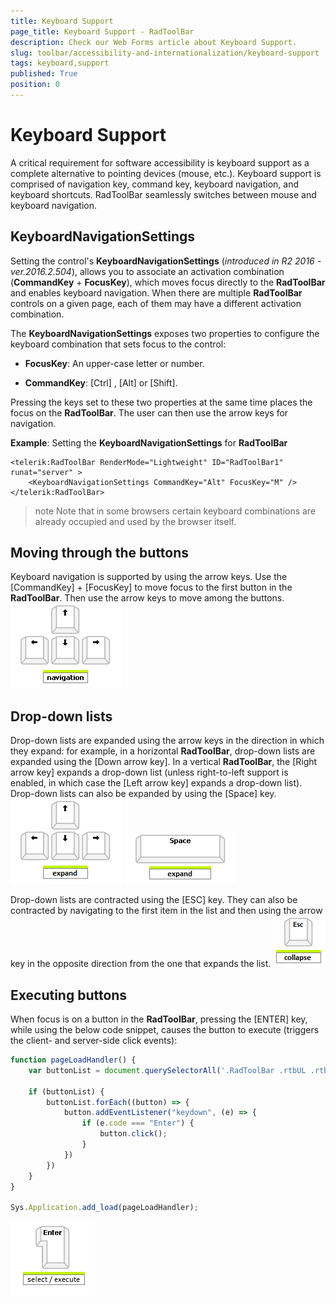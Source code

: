 ```yaml
---
title: Keyboard Support
page_title: Keyboard Support - RadToolBar
description: Check our Web Forms article about Keyboard Support.
slug: toolbar/accessibility-and-internationalization/keyboard-support
tags: keyboard,support
published: True
position: 0
---
```


# Keyboard Support

A critical requirement for software accessibility is keyboard support as a complete alternative to pointing devices (mouse, etc.). Keyboard support is comprised of navigation key, command key, keyboard navigation, and keyboard shortcuts. RadToolBar seamlessly switches between mouse and keyboard navigation.


## KeyboardNavigationSettings

Setting the control's **KeyboardNavigationSettings** (*introduced in R2 2016 - ver.2016.2.504*), allows you to associate an activation combination (**CommandKey** + **FocusKey**), which moves focus directly to the **RadToolBar** and enables keyboard navigation. When there are multiple **RadToolBar** controls on a given page, each of them may have a different activation combination.

The **KeyboardNavigationSettings** exposes two properties to configure the keyboard combination that sets focus to the control:

* **FocusKey**: An upper-case letter or number.

* **CommandKey**: [Ctrl] , [Alt] or [Shift].

Pressing the keys set to these two properties at the same time places the focus on the **RadToolBar**. The user can then use the arrow keys for navigation.

**Example**: Setting the **KeyboardNavigationSettings** for **RadToolBar**

````ASPNET
<telerik:RadToolBar RenderMode="Lightweight" ID="RadToolBar1" runat="server" >
    <KeyboardNavigationSettings CommandKey="Alt" FocusKey="M" />
</telerik:RadToolBar>
````

>note Note that in some browsers certain keyboard combinations are already occupied and used by the browser itself.
>


## Moving through the buttons

Keyboard navigation is supported by using the arrow keys. Use the [CommandKey] + [FocusKey] to move focus to the first button in the **RadToolBar**. Then use the arrow keys to move among the buttons.
![Arrows](images/arrows.png)


## Drop-down lists

Drop-down lists are expanded using the arrow keys in the direction in which they expand: for example, in a horizontal **RadToolBar**, drop-down lists are expanded using the [Down arrow key]. In a vertical **RadToolBar**, the [Right arrow key] expands a drop-down list (unless right-to-left support is enabled, in which case the [Left arrow key] expands a drop-down list). Drop-down lists can also be expanded by using the [Space] key.
![Arrows](images/expand-arrows.png) ![Space](images/space.png)

Drop-down lists are contracted using the [ESC] key. They can also be contracted by navigating to the first item in the list and then using the arrow key in the opposite direction from the one that expands the list.
![Escape](images/esc.png)


## Executing buttons

When focus is on a button in the **RadToolBar**, pressing the [ENTER] key, while using the below code snippet, causes the button to execute (triggers the client- and server-side click events):

````JavaScript
function pageLoadHandler() {
    var buttonList = document.querySelectorAll('.RadToolBar .rtbUL .rtbItem');

    if (buttonList) {
        buttonList.forEach((button) => {
            button.addEventListener("keydown", (e) => {
                if (e.code === "Enter") {
                    button.click();
                }
            })
        })
    }
}

Sys.Application.add_load(pageLoadHandler);  
````

![Enter](images/enter.png)
